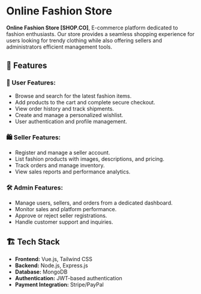 
# Online Fashion Store

**Online Fashion Store [SHOP.CO]**, E-commerce platform dedicated to fashion enthusiasts.
Our store provides a seamless shopping experience for users looking for trendy clothing while also
offering sellers and administrators efficient management tools.

## 🚀 Features

### 👤 User Features:

- Browse and search for the latest fashion items.
- Add products to the cart and complete secure checkout.
- View order history and track shipments.
- Create and manage a personalized wishlist.
- User authentication and profile management.

### 🛍️ Seller Features:

- Register and manage a seller account.
- List fashion products with images, descriptions, and pricing.
- Track orders and manage inventory.
- View sales reports and performance analytics.

### 🛠️ Admin Features:

- Manage users, sellers, and orders from a dedicated dashboard.
- Monitor sales and platform performance.
- Approve or reject seller registrations.
- Handle customer support and inquiries.

## 🏗️ Tech Stack

- **Frontend:** Vue.js, Tailwind CSS
- **Backend:** Node.js, Express.js
- **Database:** MongoDB
- **Authentication:** JWT-based authentication
- **Payment Integration:** Stripe/PayPal
